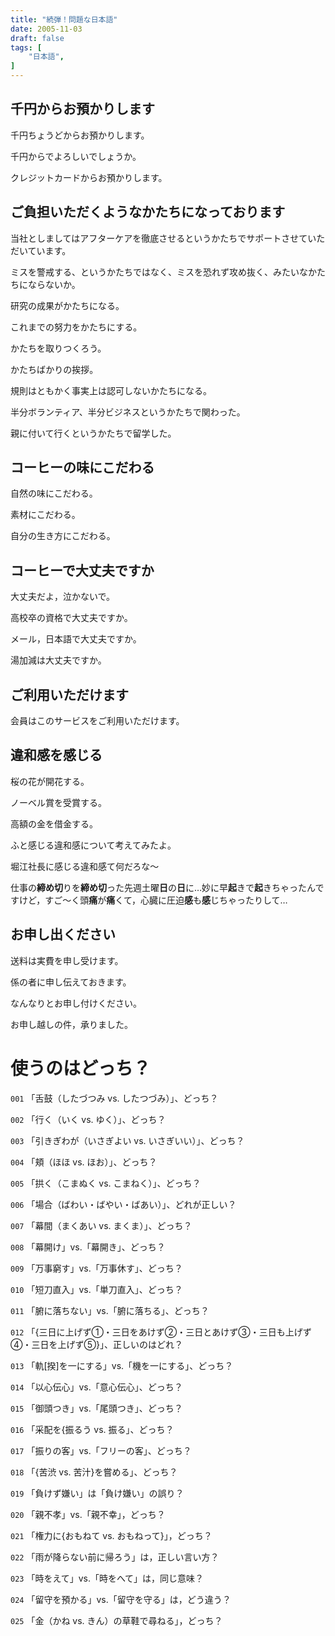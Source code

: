 ```yaml
---
title: "続弾！問題な日本語"
date: 2005-11-03
draft: false
tags: [
    "日本語",
]
---
```

## 千円からお預かりします
千円ちょうどからお預かりします。

千円からでよろしいでしょうか。

クレジットカードからお預かりします。

## ご負担いただくようなかたちになっております
当社としましてはアフターケアを徹底させるというかたちでサポートさせていただいています。

ミスを警戒する、というかたちではなく、ミスを恐れず攻め抜く、みたいなかたちにならないか。

研究の成果がかたちになる。

これまでの努力をかたちにする。

かたちを取りつくろう。

かたちばかりの挨拶。

規則はともかく事実上は認可しないかたちになる。

半分ボランティア、半分ビジネスというかたちで関わった。

親に付いて行くというかたちで留学した。

## コーヒーの味にこだわる
自然の味にこだわる。

素材にこだわる。

自分の生き方にこだわる。

## コーヒーで大丈夫ですか
大丈夫だよ，泣かないで。

高校卒の資格で大丈夫ですか。

メール，日本語で大丈夫ですか。

湯加減は大丈夫ですか。

## ご利用いただけます
会員はこのサービスをご利用いただけます。

## 違和感を感じる
桜の花が開花する。

ノーベル賞を受賞する。

高額の金を借金する。

ふと感じる違和感について考えてみたよ。

堀江社長に感じる違和感て何だろな～

仕事の**締め切**りを**締め切**った先週土曜**日**の**日**に…妙に早**起**きで**起**きちゃったんですけど，すご～く頭**痛**が**痛**くて，心臓に圧迫**感**も**感**じちゃったりして…

## お申し出ください
送料は実費を申し受けます。

係の者に申し伝えておきます。

なんなりとお申し付けください。

お申し越しの件，承りました。

# 使うのはどっち？
`001` 「舌鼓（したづつみ vs. したつづみ）」、どっち？

`002` 「行く（いく vs. ゆく）」、どっち？

`003` 「引きぎわが（いさぎよい vs. いさぎいい）」、どっち？

`004` 「頬（ほほ vs. ほお）」、どっち？

`005` 「拱く（こまぬく vs. こまねく）」、どっち？

`006` 「場合（ばわい・ばやい・ばあい）」、どれが正しい？

`007` 「幕間（まくあい vs. まくま）」、どっち？

`008` 「幕開け」vs.「幕開き」、どっち？

`009` 「万事窮す」vs.「万事休す」、どっち？

`010` 「短刀直入」vs.「単刀直入」、どっち？

`011` 「腑に落ちない」vs.「腑に落ちる」、どっち？

`012` 「{三日に上げず①・三日をあけず②・三日とあけず③・三日も上げず④・三日を上げず⑤}」、正しいのはどれ？

`013` 「軌\[揆\]を一にする」vs.「機を一にする」、どっち？

`014` 「以心伝心」vs.「意心伝心」、どっち？

`015` 「御頭つき」vs.「尾頭つき」、どっち？

`016` 「采配を{振るう vs. 振る」、どっち？

`017` 「振りの客」vs.「フリーの客」、どっち？

`018` 「{苦渋 vs. 苦汁}を嘗める」、どっち？

`019` 「負けず嫌い」は「負け嫌い」の誤り？

`020` 「親不孝」vs.「親不幸」，どっち？

`021` 「権力に{おもねて vs. おもねって}」，どっち？

`022` 「雨が降らない前に帰ろう」は，正しい言い方？

`023` 「時をえて」vs.「時をへて」は，同じ意味？

`024` 「留守を預かる」vs.「留守を守る」は，どう違う？

`025` 「金（かね vs. きん）の草鞋で尋ねる」，どっち？
